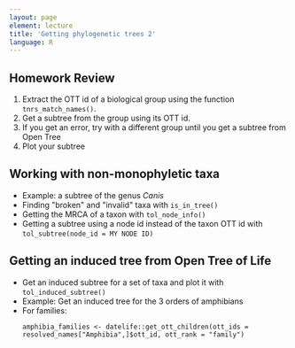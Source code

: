 ```yaml
---
layout: page
element: lecture
title: 'Getting phylogenetic trees 2'
language: R
---
```


## Homework Review

1. Extract the OTT id of a biological group using the function `tnrs_match_names()`.
2. Get a subtree from the group using its OTT id.
3. If you get an error, try with a different group until you get a subtree from Open Tree
4. Plot your subtree

## Working with non-monophyletic taxa

- Example: a subtree of the genus _Canis_
- Finding "broken" and "invalid" taxa with `is_in_tree()`
- Getting the MRCA of a taxon with `tol_node_info()`
- Getting a subtree using a node id instead of the taxon OTT id with `tol_subtree(node_id = MY NODE ID)`

## Getting an induced tree from Open Tree of Life

- Get an induced subtree for a set of taxa and plot it with `tol_induced_subtree()`
- Example: Get an induced tree for the 3 orders of amphibians
- For families:
  ```
  amphibia_families <- datelife::get_ott_children(ott_ids = resolved_names["Amphibia",]$ott_id, ott_rank = "family")
  ```
